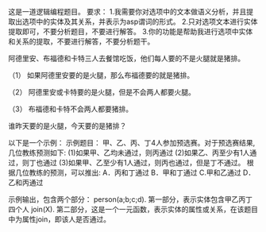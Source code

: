 

这是一道逻辑编程题目。
要求：
1.我需要你对选项中的文本做语义分析，并且提取出选项中的实体及其关系，并表示为asp谓词的形式。
2.只对选项文本进行实体提取即可，不要分析题目，不要进行解答。
3.你的功能是帮助我进行选项中实体和关系的提取，不要进行解答，不要分析题干。

阿德里安、布福德和卡特三人去餐馆吃饭，他们每人要的不是火腿就是猪排。

（1） 如果阿德里安要的是火腿，那么布福德要的就是猪排。

（2） 阿德里安或卡特要的是火腿，但是不会两人都要火腿。

（3） 布福德和卡特不会两人都要猪排。

谁昨天要的是火腿，今天要的是猪排？

以下是一个示例：
示例题目：
甲、乙、丙、丁4人参加预选赛。对于预选赛结果,几位教练预测如下:
(1)如果甲、乙均未通过，则丙通过
(2)如果乙、丙至少有1人通过，则丁也通过
(3)如果甲、乙至少有1人通过，则丙也通过，但是丁不通过。
根据几位教练的预测，可以推出:
A．丙和丁通过
B．甲和丁通过
C.甲和乙通过
D．乙和丙通过



示例输出，包含两个部分：
person(a;b;c;d). 第一部分，表示实体包含甲乙丙丁四个人
join(X). 第二部分，这是一个一元函数，表示实体的属性或关系，在该题目中为属性join，即该人是否通过。